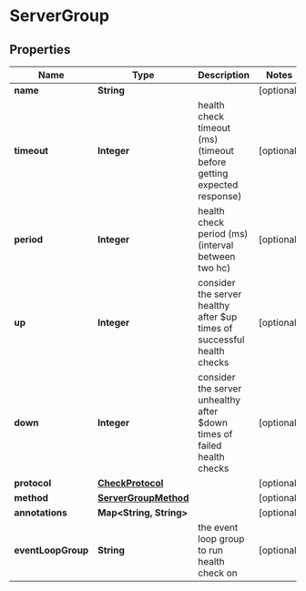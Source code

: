
# ServerGroup

## Properties
Name | Type | Description | Notes
------------ | ------------- | ------------- | -------------
**name** | **String** |  |  [optional]
**timeout** | **Integer** | health check timeout (ms) (timeout before getting expected response) |  [optional]
**period** | **Integer** | health check period (ms) (interval between two hc) |  [optional]
**up** | **Integer** | consider the server healthy after $up times of successful health checks |  [optional]
**down** | **Integer** | consider the server unhealthy after $down times of failed health checks |  [optional]
**protocol** | [**CheckProtocol**](CheckProtocol.md) |  |  [optional]
**method** | [**ServerGroupMethod**](ServerGroupMethod.md) |  |  [optional]
**annotations** | **Map&lt;String, String&gt;** |  |  [optional]
**eventLoopGroup** | **String** | the event loop group to run health check on |  [optional]



